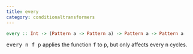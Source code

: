 ```yaml
---
title: every
category: conditionaltransformers
---
```

```haskell
every :: Int -> (Pattern a -> Pattern a) -> Pattern a -> Pattern a
```

<tt>every n f p</tt> applies the function <tt>f</tt> to <tt>p</tt>,
but only affects every <tt>n</tt> cycles.
